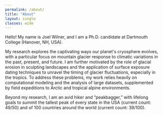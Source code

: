 ```yaml
---
permalink: /about/
title: "About"
layout: single
classes: wide
---
```


Hello! My name is Joel Wilner, and I am a Ph.D. candidate at Dartmouth College (Hanover, NH, USA).

My research explores the captivating ways our planet's cryosphere evolves, with a particular focus on mountain glacier response to climatic variations in the past, present, and future. I am further motivated by the role of glacial erosion in sculpting landscapes and the application of surface exposure dating techniques to unravel the timing of glacier fluctuations, especially in the tropics. To address these problems, my work relies heavily on computational modeling and the analysis of large datasets, supplemented by field expeditions to Arctic and tropical alpine environments. 

Beyond my research, I am an avid hiker and “peakbagger,” with lifelong goals to summit the tallest peak of every state in the USA (current count: 49/50) and of 100 countries around the world (current count: 39/100).

